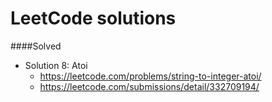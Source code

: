# LeetCode solutions

####Solved
* Solution 8: Atoi 
    - https://leetcode.com/problems/string-to-integer-atoi/
    - https://leetcode.com/submissions/detail/332709194/

